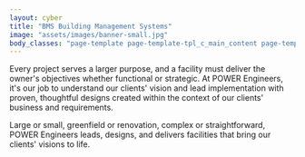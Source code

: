 ```yaml
---
layout: cyber
title: "BMS Building Management Systems"
image: "assets/images/banner-small.jpg"
body_classes: "page-template page-template-tpl_c_main_content page-template-tpl_c_main_content-php page page-id-186 page-parent page-child parent-pageid-10"
---
```


Every project serves a larger purpose, and a facility must deliver the owner's objectives whether functional or strategic. At POWER Engineers, it's our job to understand our clients' vision and lead implementation with proven, thoughtful designs created within the context of our clients' business and requirements.

Large or small, greenfield or renovation, complex or straightforward, POWER Engineers leads, designs, and delivers facilities that bring our clients' visions to life.